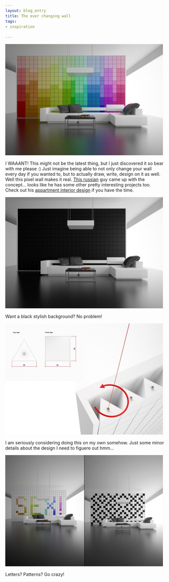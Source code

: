 ```yaml
---
layout: blog_entry
title: The ever changing wall
tags:
- inspiration

---
```


<p><img src="/assets/images/blog-images/2011-04-15_modern_wall_art_1.jpg" class="illustration" title="Modern Wall art 1" alt="Modern Wall art 1"></p>

<p>I <span class="caps">WAAANT</span>! This might not be the latest thing, but I just discovered it so bear with me please :) Just imagine being able to not only change your wall every day if you wanted to, but to actually draw, write, design on it as well. Well this pixel wall makes it real. <a href="http://www.wix.com/amirko/home">This russian</a> guy came up with the concept… looks like he has some other pretty interesting projects too. Check out his <a href="http://www.wix.com/amirko/home#!__appartments">appartment interior design</a> if you have the time.</p>

<!--more-->

<p><img src="/assets/images/blog-images/2011-04-15_modern_wall_art_2.jpg" class="illustration" title="Modern Wall art 2" alt="Modern Wall art 2"></p>

<p class="description">Want a black stylish background? No problem!</p>

<p><img src="/assets/images/blog-images/2011-04-15_modern_wall_art_3.jpg" class="illustration" title="Modern Wall art 3" alt="Modern Wall art 3"></p>

<p class="description">I am seriously considering doing this on my own somehow. Just some minor details about the design I need to figuere out hmm… </p>

<p><img src="/assets/images/blog-images/2011-04-15_modern_wall_art_4.jpg" class="illustration" title="Modern Wall art 4" alt="Modern Wall art 4"></p>

<p class="description">Letters? Patterns? Go crazy!</p>
